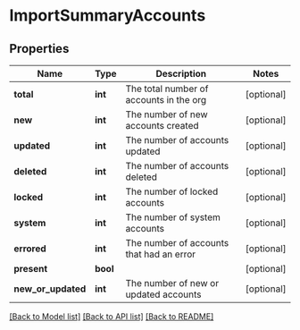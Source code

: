 # ImportSummaryAccounts

## Properties
Name | Type | Description | Notes
------------ | ------------- | ------------- | -------------
**total** | **int** | The total number of accounts in the org | [optional] 
**new** | **int** | The number of new accounts created | [optional] 
**updated** | **int** | The number of accounts updated | [optional] 
**deleted** | **int** | The number of accounts deleted | [optional] 
**locked** | **int** | The number of locked accounts | [optional] 
**system** | **int** | The number of system accounts | [optional] 
**errored** | **int** | The number of accounts that had an error | [optional] 
**present** | **bool** |  | [optional] 
**new_or_updated** | **int** | The number of new or updated accounts | [optional] 

[[Back to Model list]](../README.md#documentation-for-models) [[Back to API list]](../README.md#documentation-for-api-endpoints) [[Back to README]](../README.md)


